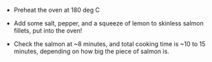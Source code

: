 - Preheat the oven at 180 deg C

- Add some salt, pepper, and a squeeze of lemon to skinless salmon fillets, put into the oven!

- Check the salmon at ~8 minutes, and total cooking time is ~10 to 15 minutes, depending on how big the piece of salmon is.
